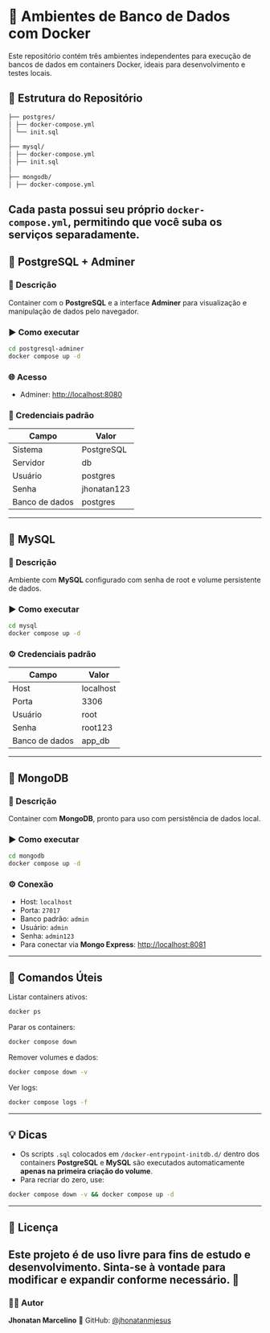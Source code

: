 # 🐳 Ambientes de Banco de Dados com Docker
Este repositório contém três ambientes independentes para execução de bancos de dados em
containers Docker, ideais para desenvolvimento e testes locais.
## 📁 Estrutura do Repositório
```bash
├── postgres/
│ ├── docker-compose.yml
│ └── init.sql
│
├── mysql/
│ ├── docker-compose.yml
│ ├── init.sql
│
├── mongodb/
│ ├── docker-compose.yml
```

Cada pasta possui seu próprio `docker-compose.yml`, permitindo que você suba os serviços
separadamente.
---
## 🐘 PostgreSQL + Adminer
### 📄 Descrição
Container com o **PostgreSQL** e a interface **Adminer** para visualização e manipulação de
dados pelo navegador.
### ▶️ Como executar
```bash
cd postgresql-adminer
docker compose up -d
```
### 🌐 Acesso
- Adminer: [http://localhost:8080](http://localhost:8080)
### 🔐 Credenciais padrão
| Campo          | Valor       |
| -------------- | ----------- |
| Sistema        | PostgreSQL  |
| Servidor       | db          |
| Usuário        | postgres    |
| Senha          | jhonatan123 |
| Banco de dados | postgres    |
---
## 🐬 MySQL
### 📄 Descrição
Ambiente com **MySQL** configurado com senha de root e volume persistente de dados.
### ▶️ Como executar
```bash
cd mysql
docker compose up -d
```
### ⚙️ Credenciais padrão
| Campo          | Valor     |
| -------------- | --------- |
| Host           | localhost |
| Porta          | 3306      |
| Usuário        | root      |
| Senha          | root123   |
| Banco de dados | app_db    |
---
## 🍃 MongoDB
### 📄 Descrição
Container com **MongoDB**, pronto para uso com persistência de dados local.
### ▶️ Como executar
```bash
cd mongodb
docker compose up -d
```
### ⚙️ Conexão
- Host: `localhost`
- Porta: `27017`
- Banco padrão: `admin`
- Usuário: `admin`
- Senha: `admin123`
- Para conectar via **Mongo Express**: [http://localhost:8081](http://localhost:8081)
---
## 🧩 Comandos Úteis
Listar containers ativos:
```bash
docker ps
```
Parar os containers:
```bash
docker compose down
```
Remover volumes e dados:
```bash
docker compose down -v
```
Ver logs:
```bash
docker compose logs -f
```
---
## 💡 Dicas
- Os scripts `.sql` colocados em `/docker-entrypoint-initdb.d/` dentro dos containers **PostgreSQL**
e **MySQL** são executados automaticamente **apenas na primeira criação do volume**.
- Para recriar do zero, use:
```bash
docker compose down -v && docker compose up -d
```
---
## 📜 Licença
Este projeto é de uso livre para fins de estudo e desenvolvimento.
Sinta-se à vontade para modificar e expandir conforme necessário. 🚀
---
### 👨‍💻 Autor
**Jhonatan Marcelino**
💼 GitHub: [@jhonatanmjesus](https://github.com/jhonatanmjesus)